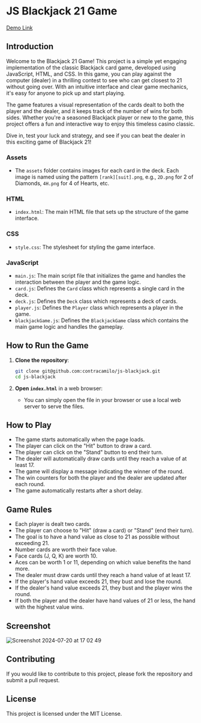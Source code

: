 # JS Blackjack 21 Game
[Demo Link](https://contracamilo.github.io/js-blackjack/)

## Introduction

Welcome to the Blackjack 21 Game! This project is a simple yet engaging implementation of the classic Blackjack card game, developed using JavaScript, HTML, and CSS. In this game, you can play against the computer (dealer) in a thrilling contest to see who can get closest to 21 without going over. With an intuitive interface and clear game mechanics, it's easy for anyone to pick up and start playing.

The game features a visual representation of the cards dealt to both the player and the dealer, and it keeps track of the number of wins for both sides. Whether you're a seasoned Blackjack player or new to the game, this project offers a fun and interactive way to enjoy this timeless casino classic.

Dive in, test your luck and strategy, and see if you can beat the dealer in this exciting game of Blackjack 21!

### Assets

- The `assets` folder contains images for each card in the deck. Each image is named using the pattern `[rank][suit].png`, e.g., `2D.png` for 2 of Diamonds, `4H.png` for 4 of Hearts, etc.

### HTML

- `index.html`: The main HTML file that sets up the structure of the game interface.

### CSS

- `style.css`: The stylesheet for styling the game interface.

### JavaScript

- `main.js`: The main script file that initializes the game and handles the interaction between the player and the game logic.
- `card.js`: Defines the `Card` class which represents a single card in the deck.
- `deck.js`: Defines the `Deck` class which represents a deck of cards.
- `player.js`: Defines the `Player` class which represents a player in the game.
- `blackjackGame.js`: Defines the `BlackjackGame` class which contains the main game logic and handles the gameplay.

## How to Run the Game

1. **Clone the repository**:

    ```bash
    git clone git@github.com:contracamilo/js-blackjack.git
    cd js-blackjack
    ```

2. **Open `index.html`** in a web browser:
    - You can simply open the file in your browser or use a local web server to serve the files.

## How to Play

- The game starts automatically when the page loads.
- The player can click on the "Hit" button to draw a card.
- The player can click on the "Stand" button to end their turn.
- The dealer will automatically draw cards until they reach a value of at least 17.
- The game will display a message indicating the winner of the round.
- The win counters for both the player and the dealer are updated after each round.
- The game automatically restarts after a short delay.

## Game Rules

- Each player is dealt two cards.
- The player can choose to "Hit" (draw a card) or "Stand" (end their turn).
- The goal is to have a hand value as close to 21 as possible without exceeding 21.
- Number cards are worth their face value.
- Face cards (J, Q, K) are worth 10.
- Aces can be worth 1 or 11, depending on which value benefits the hand more.
- The dealer must draw cards until they reach a hand value of at least 17.
- If the player's hand value exceeds 21, they bust and lose the round.
- If the dealer's hand value exceeds 21, they bust and the player wins the round.
- If both the player and the dealer have hand values of 21 or less, the hand with the highest value wins.

## Screenshot

![Screenshot 2024-07-20 at 17 02 49](https://github.com/user-attachments/assets/2299b43f-379e-4f3c-8b21-561df3d441c9)


## Contributing

If you would like to contribute to this project, please fork the repository and submit a pull request.

## License

This project is licensed under the MIT License.
